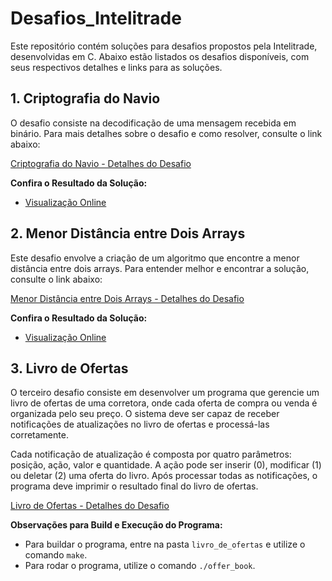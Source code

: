 # Desafios_Intelitrade

Este repositório contém soluções para desafios propostos pela Intelitrade, desenvolvidas em C. Abaixo estão listados os desafios disponíveis, com seus respectivos detalhes e links para as soluções.

## 1. Criptografia do Navio

O desafio consiste na decodificação de uma mensagem recebida em binário. Para mais detalhes sobre o desafio e como resolver, consulte o link abaixo:

[Criptografia do Navio - Detalhes do Desafio](https://github.com/AndreGomesSilva/Desafios_Intelitrade/blob/main/criptografia_do_navio/criptografia_do_navio.md)

**Confira o Resultado da Solução:**
- [Visualização Online](https://www.onlinegdb.com/PkXXFNaS7)

## 2. Menor Distância entre Dois Arrays

Este desafio envolve a criação de um algoritmo que encontre a menor distância entre dois arrays. Para entender melhor e encontrar a solução, consulte o link abaixo:

[Menor Distância entre Dois Arrays - Detalhes do Desafio](https://github.com/AndreGomesSilva/Desafios_Intelitrade/blob/main/menor_distancia_array/menor_distancia_array.md)

**Confira o Resultado da Solução:**
- [Visualização Online](https://www.onlinegdb.com/XKwXx3h56)

## 3. Livro de Ofertas

O terceiro desafio consiste em desenvolver um programa que gerencie um livro de ofertas de uma corretora, onde cada oferta de compra ou venda é organizada pelo seu preço. O sistema deve ser capaz de receber notificações de atualizações no livro de ofertas e processá-las corretamente.

Cada notificação de atualização é composta por quatro parâmetros: posição, ação, valor e quantidade. A ação pode ser inserir (0), modificar (1) ou deletar (2) uma oferta do livro. Após processar todas as notificações, o programa deve imprimir o resultado final do livro de ofertas.

[Livro de Ofertas - Detalhes do Desafio](https://github.com/AndreGomesSilva/Desafios_Intelitrade/blob/main/livro_de_ofertas/livro_de_ofertas.md)

**Observações para Build e Execução do Programa:**
- Para buildar o programa, entre na pasta `livro_de_ofertas` e utilize o comando `make`.
- Para rodar o programa, utilize o comando `./offer_book`.
